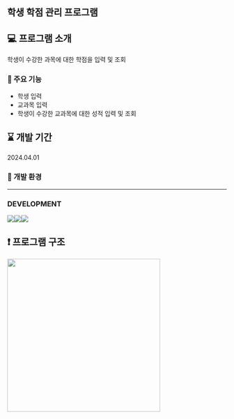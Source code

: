 ## 학생 학점 관리 프로그램

  
## 💻 프로그램 소개
학생이 수강한 과목에 대한 학점을 입력 및 조회

  
### 📌 주요 기능
- 학생 입력
- 교과목 입력
- 학생이 수강한 교과목에 대한 성적 입력 및 조회


## ⌛️ 개발 기간
2024.04.01


### 🔧 개발 환경
-----------------------------------------------------------------------------------------------------------------------------------------------------------------------------------------------
### DEVELOPMENT
<img src="https://img.shields.io/badge/springboot-6DB33F?style=for-the-badge&logo=springboot&logoColor=white"><img src="https://img.shields.io/badge/java-007396?style=for-the-badge&logo=java&logoColor=white"><img src="https://img.shields.io/badge/mysql-4479A1?style=for-the-badge&logo=mysql&logoColor=white"> 

  
## ❗ 프로그램 구조
<img width="351" src="https://github.com/minjoo-6/GradeManage/assets/65073916/79396681-1832-4ac6-8a39-a8005c30010a">
        
